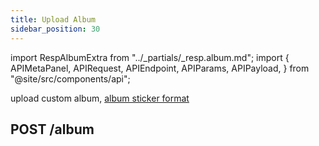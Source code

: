 ```yaml
---
title: Upload Album
sidebar_position: 30
---
```


import RespAlbumExtra from "../_partials/_resp.album.md";
import {
  APIMetaPanel,
  APIRequest,
  APIEndpoint,
  APIParams,
  APIPayload,
} from "@site/src/components/api";

upload custom album, [album sticker format](/docs/dapp/design/sticker)

## POST /album


<APIEndpoint url="/album" />

<APIMetaPanel scope="Authorized" />

<APIParams p-data_zip_base64="表情包的 zip 文件" p-data_zip_base64-required={true} />

<APIRequest
  title="POST album"
  method="POST"
  url="/albums"
/>

<RespAlbumExtra />
